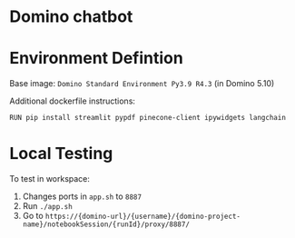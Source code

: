# Domino chatbot

# Environment Defintion

Base image: `Domino Standard Environment Py3.9 R4.3` (in Domino 5.10)

Additional dockerfile instructions:
```
RUN pip install streamlit pypdf pinecone-client ipywidgets langchain
```

# Local Testing

To test in workspace:

1. Changes ports in `app.sh` to `8887`
2. Run `./app.sh`
3. Go to `https://{domino-url}/{username}/{domino-project-name}/notebookSession/{runId}/proxy/8887/`
